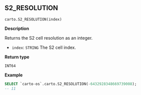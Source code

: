 ## S2_RESOLUTION

```sql:signature
carto.S2_RESOLUTION(index)
```

**Description**

Returns the S2 cell resolution as an integer.

* `index`: `STRING` The S2 cell index.

**Return type**

`INT64`

**Example**

```sql
SELECT `carto-os`.carto.S2_RESOLUTION(-6432928348669739008);
-- 11
```
